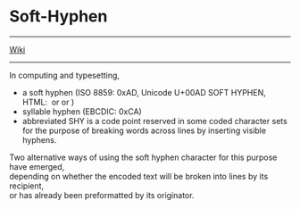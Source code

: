 # Soft-Hyphen

----

[Wiki](https://en.wikipedia.org/wiki/Soft_hyphen)

----

In computing and typesetting,   
- a soft hyphen (ISO 8859: 0xAD, Unicode U+00AD SOFT HYPHEN, HTML: &#xAD; or &#173; or &shy;)
- syllable hyphen (EBCDIC: 0xCA)
- abbreviated SHY
is a code point reserved in some coded character sets for the purpose of breaking words across lines by inserting visible hyphens.

Two alternative ways of using the soft hyphen character for this purpose have emerged,     
depending on whether the encoded text will be broken into lines by its recipient,  
or has already been preformatted by its originator.
